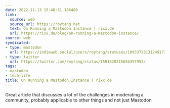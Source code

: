 ```yaml
---
date: 2022-11-13 15:48:31.186480
link:
  source: web
  source_url: https://roytang.net
  text: On Running a Mastodon Instance | rixx.de
  url: https://rixx.de/blog/on-running-a-mastodon-instance/
source: web
syndicated:
- type: mastodon
  url: https://indieweb.social/users/roytang/statuses/109337281312491728
- type: twitter
  url: https://twitter.com/roytang/status/1591820315654397952/
tags:
- mastodon
- tech-life
title: On Running a Mastodon Instance | rixx.de
---
```


Great article that discusses a lot of the challenges in moderating a community, probably applicable to other things and not just Mastodon
